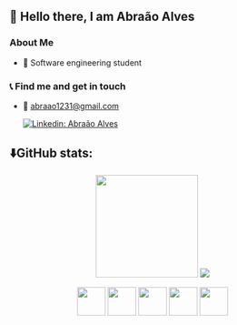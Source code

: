 ## :robot: Hello there, I am Abraão Alves

###  About Me

- :book: Software engineering student

### :telephone_receiver: Find me and get in touch

- :email: abraao1231@gmail.com


   [![Linkedin: Abraão Alves](https://img.shields.io/badge/-AbraãoAlves-blue?style=flat-square&logo=Linkedin&logoColor=white&link=https://www.linkedin.com/in/DaviMatheus/)](https://www.linkedin.com/in/abra%C3%A3o-alves-999537218/)




## :arrow_down:GitHub stats:
                                                                                                     

<p align="center">
  <img height='180px' src="https://github-readme-stats.vercel.app/api/top-langs/?username=Abraao1231&hide=jupyter%20notebook,html&layout=compact&theme=radical" />
  <img src='https://github-readme-stats.vercel.app/api?username=Abraao1231&show_icons=true&theme=radical '>
</p>
<p align='center'>

<img width="50" heigth="50" src="https://cdn.jsdelivr.net/gh/devicons/devicon/icons/java/java-plain.svg" />
<img width="50" heigth="50" src="https://cdn.jsdelivr.net/gh/devicons/devicon/icons/ubuntu/ubuntu-plain-wordmark.svg" />
<img width="50" heigth="50" src="https://cdn.jsdelivr.net/gh/devicons/devicon/icons/c/c-line.svg" />
<img width="50" heigth="50" src="https://cdn.jsdelivr.net/gh/devicons/devicon/icons/html5/html5-plain-wordmark.svg" />
<img width="50" heigth="50" src="https://cdn.jsdelivr.net/gh/devicons/devicon/icons/git/git-plain-wordmark.svg" />


</p>
